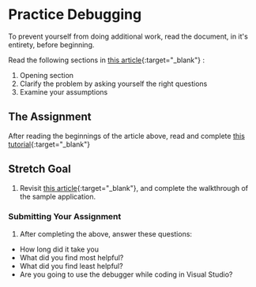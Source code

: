 # Practice Debugging

To prevent yourself from doing additional work, read the document, in it's entirety, before beginning.

Read the following sections in [this article](https://docs.microsoft.com/en-us/visualstudio/debugger/debugging-absolute-beginners?view=vs-2019){:target="_blank"} :

1. Opening section
1. Clarify the problem by asking yourself the right questions
1. Examine your assumptions

## The Assignment

After reading the beginnings of the article above, read and complete [this tutorial](https://docs.microsoft.com/en-us/visualstudio/get-started/csharp/tutorial-debugger?toc=%2Fvisualstudio%2Fdebugger%2Ftoc.json&view=vs-2019){:target="_blank"}

## Stretch Goal

1. Revisit [this article](https://docs.microsoft.com/en-us/visualstudio/debugger/debugging-absolute-beginners?view=vs-2019#step-through-your-code-in-debugging-mode-to-find-where-the-problem-occurred){:target="_blank"}, and complete the walkthrough of the sample application.

### Submitting Your Assignment

1. After completing the above, answer these questions:

- How long did it take you
- What did you find most helpful?
- What did you find least helpful?
- Are you going to use the debugger while coding in Visual Studio?
